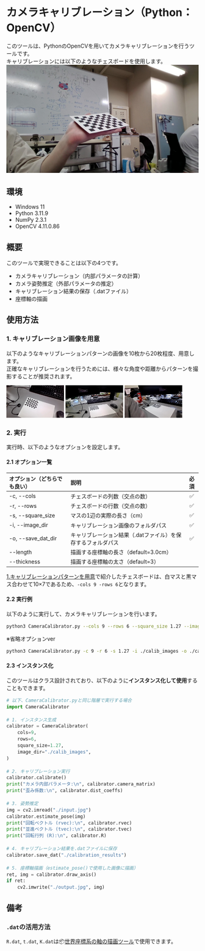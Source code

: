 # カメラキャリブレーション（Python：OpenCV）

このツールは、PythonのOpenCVを用いてカメラキャリブレーションを行うツールです。  
キャリブレーションには以下のようなチェスボードを使用します。
![チェスボード](./input.jpg)

## 環境
- Windows 11
- Python 3.11.9
- NumPy 2.3.1
- OpenCV 4.11.0.86

## 概要
このツールで実現できることは以下の4つです。
- カメラキャリブレーション（内部パラメータの計算）
- カメラ姿勢推定（外部パラメータの推定）
- キャリブレーション結果の保存（.datファイル）
- 座標軸の描画
  
## 使用方法
### 1. キャリブレーション画像を用意
以下のようなキャリブレーションパターンの画像を10枚から20枚程度、用意します。  
正確なキャリブレーションを行うためには、様々な角度や距離からパターンを撮影することが推奨されます。﻿

<p float="left">
  <img src="./calib_images/WIN_20250710_13_56_05_Pro.jpg" width="30%" />
  <img src="./calib_images/WIN_20250710_13_56_27_Pro.jpg" width="30%" />
  <img src="./calib_images/WIN_20250710_13_57_14_Pro.jpg" width="30%" />
</p>

### 2. 実行
実行時、以下のようなオプションを設定します。

#### 2.1 オプション一覧
| オプション（どちらでも良い） | 説明 | 必須 |
| :--- | :--- | :--: |
| -c, --cols | チェスボードの列数（交点の数） | ✅ |
| -r, --rows | チェスボードの行数（交点の数） | ✅ |
| -s, --square_size | マスの1辺の実際の長さ（cm） | ✅ |
| -i, --image_dir | キャリブレーション画像のフォルダパス | ✅ |
| -o, --save_dat_dir | キャリブレーション結果（.datファイル）を保存するフォルダパス | ✅ |
| --length | 描画する座標軸の長さ（default=3.0cm）| |
| --thickness | 描画する座標軸の太さ（default=3） | |

[1.キャリブレーションパターンを用意](#1-キャリブレーションパターンを用意)で紹介したチェスボードは、白マスと黒マス合わせて10×7であるため、`-cols 9 -rows 6`となります。


#### 2.2 実行例
以下のように実行して、カメラキャリブレーションを行います。
```bash
python3 CameraCalibrator.py --cols 9 --rows 6 --square_size 1.27 --image_dir ./calib_images --save_dat_dir ./calibation_results
```
※省略オプションver
```bash
python3 CameraCalibrator.py -c 9 -r 6 -s 1.27 -i ./calib_images -o ./calibation_results
```

#### 2.3 インスタンス化
このツールはクラス設計されており、以下のように**インスタンス化して使用**することもできます。

```python
# 以下、CameraCalibrator.pyと同じ階層で実行する場合
import CameraCalibrator

# 1. インスタンス生成
calibrator = CameraCalibrator(
    cols=9,
    rows=6,
    square_size=1.27,
    image_dir="./calib_images",
)

# 2. キャリブレーション実行
calibrator.calibrate()
print("カメラ内部パラメータ:\n", calibrator.camera_matrix)
print("歪み係数:\n", calibrator.dist_coeffs)

# 3. 姿勢推定
img = cv2.imread("./input.jpg")
calibrator.estimate_pose(img)
print("回転ベクトル (rvec):\n", calibrator.rvec)
print("並進ベクトル (tvec):\n", calibrator.tvec)
print("回転行列 (R):\n", calibrator.R)

# 4. キャリブレーション結果を.datファイルに保存
calibrator.save_dat("./calibration_results")

# 5. 座標軸描画（estimate_pose()で使用した画像に描画）
ret, img = calibrator.draw_axis()
if ret:
    cv2.imwrite("./output.jpg", img)
```

## 備考
### `.dat`の活用方法
`R.dat`, `t.dat`, `K.dat`は📦[世界座標系の軸の描画ツール](https://github.com/okamoto-fumiya/draw_world_axis)で使用できます。
